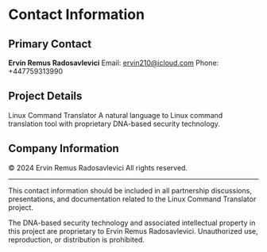 # Contact Information

## Primary Contact

**Ervin Remus Radosavlevici**
Email: ervin210@icloud.com
Phone: +447759313990

## Project Details

Linux Command Translator
A natural language to Linux command translation tool with proprietary DNA-based security technology.

## Company Information

© 2024 Ervin Remus Radosavlevici
All rights reserved.

---

This contact information should be included in all partnership discussions, presentations, and documentation related to the Linux Command Translator project.

The DNA-based security technology and associated intellectual property in this project are proprietary to Ervin Remus Radosavlevici. Unauthorized use, reproduction, or distribution is prohibited.